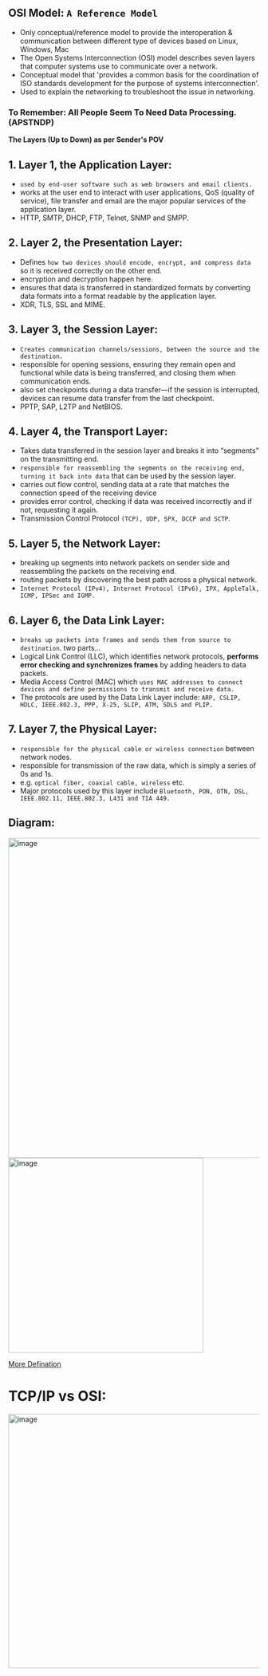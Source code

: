 ## OSI Model: `A Reference Model`
- Only conceptual/reference model to provide the interoperation & communication between different type of devices based on Linux, Windows, Mac
- The Open Systems Interconnection (OSI) model describes seven layers that computer systems use to communicate over a network.
- Conceptual model that 'provides a common basis for the coordination of ISO standards development for the purpose of systems interconnection'.
- Used to explain the networking to troubleshoot the issue in networking.

### To Remember: All People Seem To Need Data Processing. (APSTNDP)

**The Layers (Up to Down) as per Sender's POV**

## 1. Layer 1, the Application Layer: 
- `used by end-user software such as web browsers and email clients.`
- works at the user end to interact with user applications, QoS (quality of service), file transfer and email are the major popular services of the application layer.
- HTTP, SMTP, DHCP, FTP, Telnet, SNMP and SMPP.

## 2. Layer 2, the Presentation Layer: 
- Defines `how two devices should encode, encrypt, and compress data` so it is received correctly on the other end.
- encryption and decryption happen here.
- ensures that data is transferred in standardized formats by converting data formats into a format readable by the application layer.
- XDR, TLS, SSL and MIME.

## 3. Layer 3, the Session Layer: 
- `Creates communication channels/sessions, between the source and the destination.`
- responsible for opening sessions, ensuring they remain open and functional while data is being transferred, and closing them when communication ends.
- also set checkpoints during a data transfer—if the session is interrupted, devices can resume data transfer from the last checkpoint.
- PPTP, SAP, L2TP and NetBIOS.


## 4. Layer 4, the Transport Layer: 
- Takes data transferred in the session layer and breaks it into “segments” on the transmitting end.
- `responsible for reassembling the segments on the receiving end, turning it back into data` that can be used by the session layer.
- carries out flow control, sending data at a rate that matches the connection speed of the receiving device
- provides error control, checking if data was received incorrectly and if not, requesting it again.
- Transmission Control Protocol `(TCP), UDP, SPX, DCCP and SCTP`.

## 5. Layer 5, the Network Layer: 
- breaking up segments into network packets on sender side and reassembling the packets on the receiving end.
- routing packets by discovering the best path across a physical network.
- `Internet Protocol (IPv4), Internet Protocol (IPv6), IPX, AppleTalk, ICMP, IPSec and IGMP.`

## 6. Layer 6, the Data Link Layer: 
- `breaks up packets into frames and sends them from source to destination`. two parts...
- Logical Link Control (LLC), which identifies network protocols, **performs error checking and synchronizes frames** by adding headers to data packets.
- Media Access Control (MAC) which `uses MAC addresses to connect devices and define permissions to transmit and receive data.`
- The protocols are used by the Data Link Layer include: `ARP, CSLIP, HDLC, IEEE.802.3, PPP, X-25, SLIP, ATM, SDLS and PLIP.`

## 7. Layer 7, the Physical Layer: 
- `responsible for the physical cable or wireless connection` between network nodes.
- responsible for transmission of the raw data, which is simply a series of 0s and 1s.
- e.g. `optical fiber, coaxial cable, wireless` etc.
- Major protocols used by this layer include `Bluetooth, PON, OTN, DSL, IEEE.802.11, IEEE.802.3, L431 and TIA 449.`


## Diagram:
<img width="642" alt="image" src="https://user-images.githubusercontent.com/40174034/216824373-7682eb5a-00b3-4a82-b9ae-db7f377a337f.png">
<img width="391" alt="image" src="https://user-images.githubusercontent.com/40174034/216824781-f5b20236-8e68-496d-aecf-7e95b7403074.png">

[More Defination](https://www.guru99.com/layers-of-osi-model.html)

# TCP/IP vs OSI:
<img width="510" alt="image" src="https://user-images.githubusercontent.com/40174034/216825514-c0fda9b9-41d4-4cb0-8712-09e37c78bc42.png">

